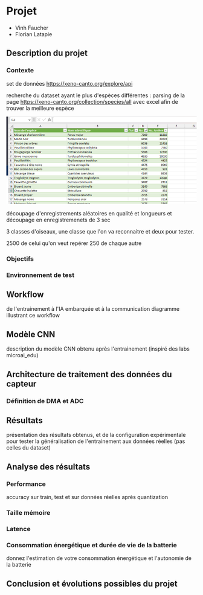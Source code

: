 # Projet

- Vinh Faucher
- Florian Latapie

## Description du projet

### Contexte

set de données https://xeno-canto.org/explore/api

recherche du dataset ayant le plus d'espèces différentes : parsing de la page https://xeno-canto.org/collection/species/all avec excel afin de trouver la meilleure espèce 

![img.png](img.png)

découpage d'enregistrements aléatoires en qualité et longueurs et découpage en enregistremenets de 3 sec 

3 classes d'oiseaux, une classe que l'on va reconnaitre et deux pour tester. 

2500 de celui qu'on veut repérer 
250 de chaque autre

### Objectifs

### Environnement de test

## Workflow

de l'entrainement à l'IA embarquée et à la communication
diagramme illustrant ce workflow

## Modèle CNN

description du modèle CNN obtenu après l'entrainement (inspiré des labs microai_edu)

## Architecture de traitement des données du capteur

### Définition de DMA et ADC

## Résultats

présentation des résultats obtenus, et de la configuration expérimentale pour tester la généralisation de l'entrainement aux données réelles (pas celles du dataset)

## Analyse des résultats

### Performance

accuracy sur train, test et sur données réelles après quantization

### Taille mémoire

### Latence

### Consommation énergétique et durée de vie de la batterie

donnez l'estimation de votre consommation énergétique et l'autonomie de la batterie

## Conclusion et évolutions possibles du projet